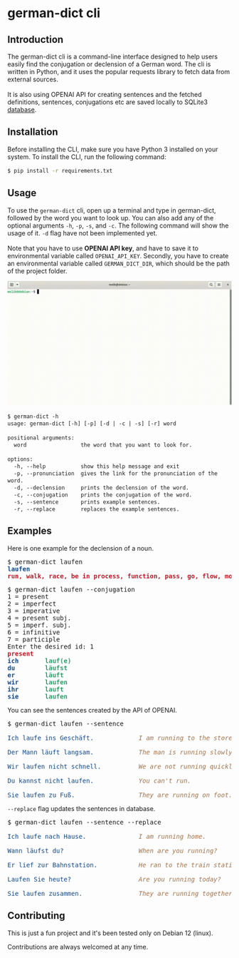 # german-dict cli

## Introduction
The german-dict cli is a command-line interface designed to help users easily find the conjugation or declension of a German word. The cli is written in Python, and it uses the popular requests library to fetch data from external sources.
<br><br>
It is also using OPENAI API for creating sentences and the fetched definitions, sentences, conjugations etc are saved locally to SQLite3 <a href="./assets/german_dict_database_diagram.pdf">database</a>.

## Installation
Before installing the CLI, make sure you have Python 3 installed on your system. To install the CLI, run the following command:

```bash
$ pip install -r requirements.txt
```

## Usage
To use the `german-dict` cli, open up a terminal and type in german-dict, followed by the word you want to look up. You can also add any of the optional arguments `-h`, `-p`, `-s`, and `-c`. The following command will show the usage of it. `-d` flag have not been implemented yet.
<br><br>
Note that you have to use <b>OPENAI API key</b>, and have to save it to environmental variable called `OPENAI_API_KEY`. Secondly, you have to create an environmental variable called `GERMAN_DICT_DIR`, which should be the path of the project folder.

<img src="./assets/usage-example.gif">

```
$ german-dict -h
usage: german-dict [-h] [-p] [-d | -c | -s] [-r] word

positional arguments:
  word                 the word that you want to look for.

options:
  -h, --help           show this help message and exit
  -p, --pronunciation  gives the link for the pronunciation of the word.
  -d, --declension     prints the declension of the word.
  -c, --conjugation    prints the conjugation of the word.
  -s, --sentence       prints example sentences.
  -r, --replace        replaces the example sentences.
```

## Examples

Here is one example for the declension of a noun.
<pre>$ german-dict laufen
<span style="color:#12488B"><b>laufen</b></span>
<span style="color:#C01C28"><b>run, walk, race, be in process, function, pass, go, flow, move, be in progress</b></span>
</pre>

<pre>$ german-dict laufen --conjugation
1 = present
2 = imperfect
3 = imperative
4 = present subj.
5 = imperf. subj.
6 = infinitive
7 = participle
Enter the desired id: 1
<span style="color:#C01C28"><b>present</b></span>
<span style="color:#12488B"><b>ich</b></span>       <span style="color:#26A269"><b>lauf(e)</b></span>
<span style="color:#12488B"><b>du</b></span>        <span style="color:#26A269"><b>läufst</b></span>
<span style="color:#12488B"><b>er</b></span>        <span style="color:#26A269"><b>läuft</b></span>
<span style="color:#12488B"><b>wir</b></span>       <span style="color:#26A269"><b>laufen</b></span>
<span style="color:#12488B"><b>ihr</b></span>       <span style="color:#26A269"><b>lauft</b></span>
<span style="color:#12488B"><b>sie</b></span>       <span style="color:#26A269"><b>laufen</b></span>
</pre>

You  can see the sentences created by the API of OPENAI.
<pre>$ german-dict laufen --sentence

<span style="color:#12488B">Ich laufe ins Geschäft.</span>            <span style="color:#A2734C"><i>I am running to the store.</i></span>

<span style="color:#12488B">Der Mann läuft langsam.</span>            <span style="color:#A2734C"><i>The man is running slowly.</i></span>

<span style="color:#12488B">Wir laufen nicht schnell.</span>          <span style="color:#A2734C"><i>We are not running quickly.</i></span>

<span style="color:#12488B">Du kannst nicht laufen.</span>            <span style="color:#A2734C"><i>You can&apos;t run.</i></span>

<span style="color:#12488B">Sie laufen zu Fuß.</span>                 <span style="color:#A2734C"><i>They are running on foot.</i></span>
</pre>

`--replace` flag updates the sentences in database.

<pre>$ german-dict laufen --sentence --replace

<span style="color:#12488B">Ich laufe nach Hause.</span>              <span style="color:#A2734C"><i>I am running home.</i></span>

<span style="color:#12488B">Wann läufst du?</span>                    <span style="color:#A2734C"><i>When are you running?</i></span>

<span style="color:#12488B">Er lief zur Bahnstation.</span>           <span style="color:#A2734C"><i>He ran to the train station.</i></span>

<span style="color:#12488B">Laufen Sie heute?</span>                  <span style="color:#A2734C"><i>Are you running today?</i></span>

<span style="color:#12488B">Sie laufen zusammen.</span>               <span style="color:#A2734C"><i>They are running together.</i></span>
</pre>
## Contributing
This is just a fun project and it's been tested only on Debian 12 (linux). 

Contributions are always welcomed at any time.
